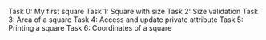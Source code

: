 Task 0: My first square
Task 1: Square with size
Task 2: Size validation
Task 3: Area of a square
Task 4: Access and update private attribute
Task 5: Printing a square
Task 6: Coordinates of a square
